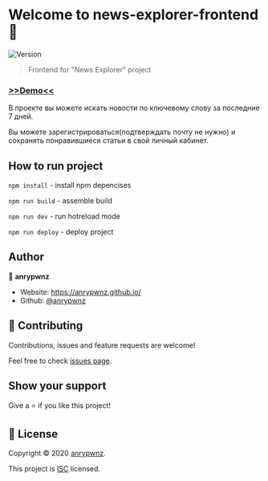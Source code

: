 # Welcome to news-explorer-frontend 👋
![Version](https://img.shields.io/badge/version-1.0.0-blue.svg?cacheSeconds=2592000)

> Frontend for &#34;News Explorer&#34; project

###  [>>Demo<<](https://anrypwnz.github.io/news-explorer-frontend/)

В проекте вы можете искать новости по ключевому слову за последние 7 дней.

Вы можете зарегистрироваться(подтверждать почту не нужно) и сохранять понравившиеся статьи в свой личный кабинет.

## How to run project

`npm install` - install npm depencises

`npm run build` -  assemble build 

`npm run dev` - run hotreload mode

`npm run deploy` - deploy project

## Author

👤 **anrypwnz**

* Website: https://anrypwnz.github.io/
* Github: [@anrypwnz](https://github.com/anrypwnz)

## 🤝 Contributing

Contributions, issues and feature requests are welcome!

Feel free to check [issues page](https://github.com/anrypwnz/news-explorer-frontend/issues).

## Show your support

Give a ⭐️ if you like this project!


## 📝 License

Copyright © 2020 [anrypwnz](https://github.com/anrypwnz).

This project is [ISC](https://github.com/anrypwnz/news-explorer-frontend/blob/master/LICENSE) licensed.
